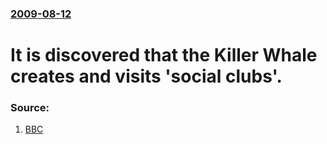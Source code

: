 ### [2009-08-12](/news/2009/08/12/index.md)

#  It is discovered that the Killer Whale creates and visits 'social clubs'. 




### Source:

1. [BBC](http://news.bbc.co.uk/earth/hi/earth_news/newsid_8188000/8188071.stm)
